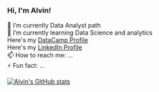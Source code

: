 ### Hi, I'm Alvin!

 🔭 I’m currently Data Analyst path<br/>
 🌱 I’m currently learning Data Science and analytics<br/>
  Here's my [ DataCamp Profile](https://www.datacamp.com/portfolio/macatangayalvin2001)<br/>
  Here's my [ LinkedIn Profile](https://www.linkedin.com/in/alvin-macatangay)<br/>
 📫 How to reach me: ...<br/>
 ⚡ Fun fact: ...<br/>


[![Alvin's GitHub stats](https://github-readme-stats.vercel.app/api?username=alvin-macatangay16&show_icons=true&theme=dark)](https://github.com/alvin-macatangay16/github-readme-stats)
